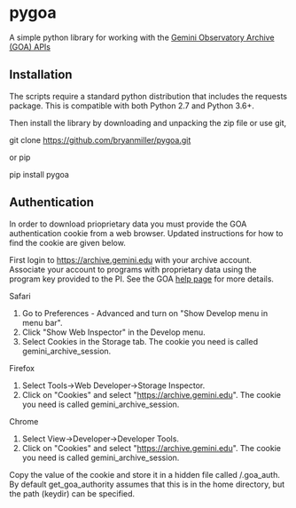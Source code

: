 # pygoa
A simple python library for working with the [Gemini Observatory Archive (GOA) APIs](https://archive.gemini.edu/help/api.html)

## Installation
The scripts require a standard python distribution that includes 
the requests package. This is compatible with both Python 2.7 and Python 3.6+.

Then install the library by downloading and unpacking the zip
file or use git,

git clone https://github.com/bryanmiller/pygoa.git

or pip

pip install pygoa

## Authentication

In order to download prioprietary data you must provide the GOA authentication
cookie from a web browser.  Updated instructions for how to find the cookie are
given below.

First login to https://archive.gemini.edu with your archive account. Associate your account
to programs with proprietary data using the program key provided to the PI. See the GOA
[help page](https://archive.gemini.edu/help/index.html) for more details.

Safari
1) Go to Preferences - Advanced and turn on "Show Develop menu in menu bar".
2) Click "Show Web Inspector" in the Develop menu.
3) Select Cookies in the Storage tab. The cookie you need is called gemini_archive_session.

Firefox
1) Select Tools->Web Developer->Storage Inspector.
2) Click on "Cookies" and select "https://archive.gemini.edu".
   The cookie you need is called gemini_archive_session.

Chrome
1) Select View->Developer->Developer Tools.
2) Click on "Cookies" and select "https://archive.gemini.edu".
   The cookie you need is called gemini_archive_session.

Copy the value of the cookie and store it in a hidden file called <path>/.goa_auth.
By default get_goa_authority assumes that this is in the home directory, but the path (keydir)
can be specified.
